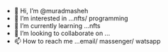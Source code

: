 - 👋 Hi, I’m @muradmasheh
- 👀 I’m interested in ...nfts/ programming
- 🌱 I’m currently learning ...nfts
- 💞️ I’m looking to collaborate on ...
- 📫 How to reach me ...email/ massenger/ watsapp

<!---
muradmasheh/muradmasheh is a ✨ special ✨ repository because its `README.md` (this file) appears on your GitHub profile.
You can click the Preview link to take a look at your changes.
--->
